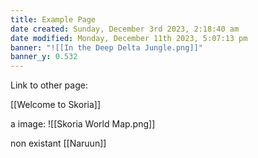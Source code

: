 ```yaml
---
title: Example Page
date created: Sunday, December 3rd 2023, 2:18:40 am
date modified: Monday, December 11th 2023, 5:07:13 pm
banner: "![[In the Deep Delta Jungle.png]]"
banner_y: 0.532
---
```


Link to other page:

[[Welcome to Skoria]]

a image: ![[Skoria World Map.png]]

non existant [[Naruun]]
